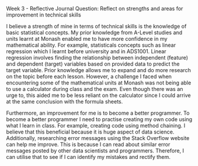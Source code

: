 Week 3 - Reflective Journal
Question: Reflect on strengths and areas for improvement in technical skills 

I believe a strength of mine in terms of technical skills is the knowledge of basic statistical concepts. My prior knowledge from A-Level studies and units learnt at Monash enabled me to have more confidence in my mathematical ability. For example, statisticals concepts such as linear regression which I learnt before university and in ADS1001. Linear regression involves finding the relationship between independent (feature) and dependent (target) variables based on provided data to predict the target variable. Prior knowledge allows me to expand and do more research on the topic before each lesson. However, a challenge I faced when encountering some of the mathematical units at Monash was not being able to use a calculator during class and the exam. Even though there was an urge to, this aided me to be less reliant on the calculator since I could arrive at the same conclusion with the formula sheets. 

Furthermore, an improvement for me is to become a better programmer. To become a better programmer I need to practise creating my own code using what I learn in class. For example, creating code using method chaining. I believe that this beneficial because it is huge aspect of data science. Additionally, researching error messages using the Stack Overflow website can help me improve. This is because I can read about similar error messages posted by other data scientists and programmers. Therefore, I can utilise that to see if I can identify my mistakes and rectify them.
